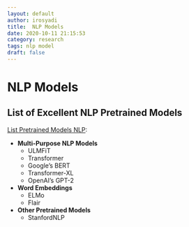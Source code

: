 ```yaml
---
layout: default
author: irosyadi
title:  NLP Models
date: 2020-10-11 21:15:53
category: research
tags: nlp model
draft: false
---
```


# NLP Models

## List of Excellent NLP Pretrained Models
[List Pretrained Models NLP](https://www.analyticsvidhya.com/blog/2019/03/pretrained-models-get-started-nlp/):  
- **Multi-Purpose NLP Models**
    - ULMFiT
    - Transformer
    - Google’s BERT
    - Transformer-XL
    - OpenAI’s GPT-2
- **Word Embeddings**
    - ELMo
    - Flair
- **Other Pretrained Models**
    - StanfordNLP
